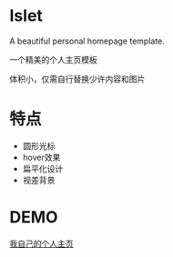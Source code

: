 # Islet
A beautiful personal homepage template.

一个精美的个人主页模板

体积小，仅需自行替换少许内容和图片

# 特点
- 圆形光标
- hover效果
- 扁平化设计
- 视差背景

# DEMO
[我自己的个人主页](zaqueo.site)
